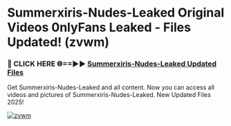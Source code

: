 # Summerxiris-Nudes-Leaked Original Videos 0nlyFans Leaked - Files Updated! (zvwm)

<h3>🔴 CLICK HERE 🌐==►► <a href="https://tinyurl.com/5h6xmrr3" rel="nofollow">Summerxiris-Nudes-Leaked Updated Files</a></h3>

Get Summerxiris-Nudes-Leaked and all content. Now you can access all videos and pictures of Summerxiris-Nudes-Leaked. New Updated Files 2025!

[![zvwm](https://i.imgur.com/KVD873Z.gif)](https://tinyurl.com/5h6xmrr3)

